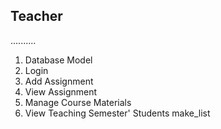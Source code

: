 ## Teacher 
..........
1. Database Model
2. Login
3. Add Assignment 
4. View Assignment
5. Manage Course  Materials
6. View Teaching Semester' Students make_list


